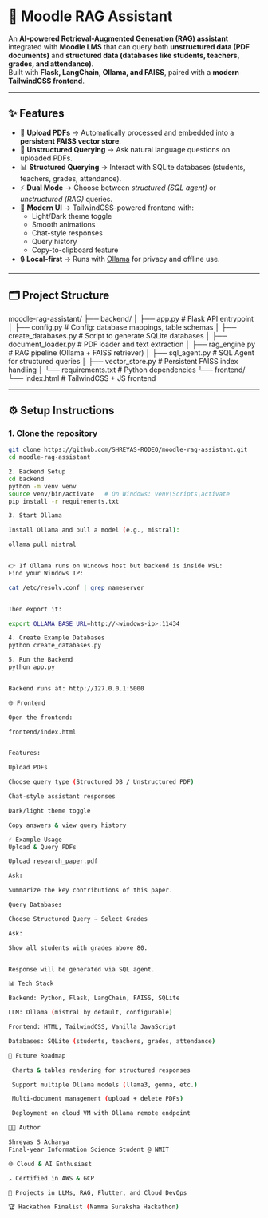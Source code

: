 # 📘 Moodle RAG Assistant

An **AI-powered Retrieval-Augmented Generation (RAG) assistant** integrated with **Moodle LMS** that can query both **unstructured data (PDF documents)** and **structured data (databases like students, teachers, grades, and attendance)**.  
Built with **Flask, LangChain, Ollama, and FAISS**, paired with a **modern TailwindCSS frontend**.

---

## ✨ Features
- 📂 **Upload PDFs** → Automatically processed and embedded into a **persistent FAISS vector store**.  
- 🧠 **Unstructured Querying** → Ask natural language questions on uploaded PDFs.  
- 📊 **Structured Querying** → Interact with SQLite databases (students, teachers, grades, attendance).  
- ⚡ **Dual Mode** → Choose between *structured (SQL agent)* or *unstructured (RAG)* queries.  
- 🎨 **Modern UI** → TailwindCSS-powered frontend with:
  - Light/Dark theme toggle  
  - Smooth animations  
  - Chat-style responses  
  - Query history  
  - Copy-to-clipboard feature  
- 🔒 **Local-first** → Runs with [Ollama](https://ollama.ai) for privacy and offline use.  

---

## 🗂️ Project Structure
moodle-rag-assistant/
├── backend/
│ ├── app.py # Flask API entrypoint
│ ├── config.py # Config: database mappings, table schemas
│ ├── create_databases.py # Script to generate SQLite databases
│ ├── document_loader.py # PDF loader and text extraction
│ ├── rag_engine.py # RAG pipeline (Ollama + FAISS retriever)
│ ├── sql_agent.py # SQL Agent for structured queries
│ ├── vector_store.py # Persistent FAISS index handling
│ └── requirements.txt # Python dependencies
└── frontend/
└── index.html # TailwindCSS + JS frontend


---

## ⚙️ Setup Instructions

### 1. Clone the repository
```bash
git clone https://github.com/SHREYAS-RODEO/moodle-rag-assistant.git
cd moodle-rag-assistant

2. Backend Setup
cd backend
python -m venv venv
source venv/bin/activate   # On Windows: venv\Scripts\activate
pip install -r requirements.txt

3. Start Ollama

Install Ollama and pull a model (e.g., mistral):

ollama pull mistral


👉 If Ollama runs on Windows host but backend is inside WSL:
Find your Windows IP:

cat /etc/resolv.conf | grep nameserver


Then export it:

export OLLAMA_BASE_URL=http://<windows-ip>:11434

4. Create Example Databases
python create_databases.py

5. Run the Backend
python app.py


Backend runs at: http://127.0.0.1:5000

🌐 Frontend

Open the frontend:

frontend/index.html


Features:

Upload PDFs

Choose query type (Structured DB / Unstructured PDF)

Chat-style assistant responses

Dark/light theme toggle

Copy answers & view query history

⚡ Example Usage
Upload & Query PDFs

Upload research_paper.pdf

Ask:

Summarize the key contributions of this paper.

Query Databases

Choose Structured Query → Select Grades

Ask:

Show all students with grades above 80.


Response will be generated via SQL agent.

📊 Tech Stack

Backend: Python, Flask, LangChain, FAISS, SQLite

LLM: Ollama (mistral by default, configurable)

Frontend: HTML, TailwindCSS, Vanilla JavaScript

Databases: SQLite (students, teachers, grades, attendance)

🔮 Future Roadmap

 Charts & tables rendering for structured responses

 Support multiple Ollama models (llama3, gemma, etc.)

 Multi-document management (upload + delete PDFs)

 Deployment on cloud VM with Ollama remote endpoint

👨‍💻 Author

Shreyas S Acharya
Final-year Information Science Student @ NMIT

🌐 Cloud & AI Enthusiast

☁️ Certified in AWS & GCP

🤖 Projects in LLMs, RAG, Flutter, and Cloud DevOps

🏆 Hackathon Finalist (Namma Suraksha Hackathon)
